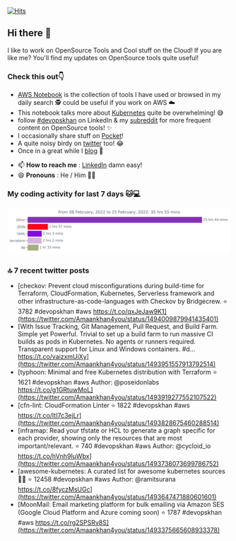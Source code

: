 [![Hits](https://hits.seeyoufarm.com/api/count/incr/badge.svg?url=https%3A%2F%2Fgithub.com%2Fakhan4u%2Fhit-counter&count_bg=%2379C83D&title_bg=%23555555&icon=&icon_color=%23E7E7E7&title=visits&edge_flat=false)](https://hits.seeyoufarm.com)

## Hi there 👋

I like to work on OpenSource Tools and Cool stuff on the Cloud! If you are like me? You'll find my updates on OpenSource tools quite useful!

### Check this out👇

* [AWS Notebook](https://histre.com/public/notebooks/dnllyanu/aws/) is the collection of tools I have used or browsed in my daily search 🕵️ could be useful if you work on AWS ☁️
* This notebook talks more about [Kubernetes](https://histre.com/public/notebooks/6uxdvo3y/kubernetes/) quite be overwhelming! 😅
* follow [#devopskhan](https://www.linkedin.com/feed/hashtag/devopskhan/) on LinkedIn & my [subreddit](https://www.reddit.com/r/devopskhan/) for more frequent content on OpenSource tools! ✨
* I occasionally share stuff on [Pocket](https://getpocket.com/@ej6g8d1dp2829A16a9Tf5d4T6bAMp3d8791rejDe86yem3bm4e14ex4fT4dluk29)!
* A quite noisy birdy on [twitter](https://twitter.com/Amaankhan4you) too! 😂
* Once in a great while I [blog](https://linuxparrot.com/) 😬


- 📫 **How to reach me** : [LinkedIn](https://www.linkedin.com/in/amaan-khan-linux-ninja) damn easy!
- 😄 **Pronouns** : He / Him 🤷‍♂️

### My coding activity for last 7 days 🐱💻

<img src="https://github.com/akhan4u/akhan4u/blob/main/images/stat.svg" alt="Amaan's Wakatime Activity!"/>

### 🔝 7 recent twitter posts
<!-- DEVDOJO:START -->
- [checkov: Prevent cloud misconfigurations during build-time for Terraform, CloudFormation, Kubernetes, Serverless framework and other infrastructure-as-code-languages with Checkov by Bridgecrew.
⭐️ 3782
#devopskhan #aws
https://t.co/qxJeJaw9K1](https://twitter.com/Amaankhan4you/status/1494009879941435401)
- [With Issue Tracking, Git Management, Pull Request, and Build Farm. Simple yet Powerful. Trivial to set up a build farm to run massive CI builds as pods in Kubernetes. No agents or runners required. Transparent support for Linux and Windows containers. #d… https://t.co/vaizxmUiXy](https://twitter.com/Amaankhan4you/status/1493951557913792514)
- [typhoon: Minimal and free Kubernetes distribution with Terraform
⭐️ 1621
#devopskhan #aws
Author: @poseidonlabs
https://t.co/g1GRtuwMoL](https://twitter.com/Amaankhan4you/status/1493919277552107522)
- [cfn-lint: CloudFormation Linter
⭐️ 1822
#devopskhan #aws
https://t.co/ItI7c3ejLr](https://twitter.com/Amaankhan4you/status/1493828675460288514)
- [inframap: Read your tfstate or HCL to generate a graph specific for each provider, showing only the resources that are most important/relevant.
⭐️ 740
#devopskhan #aws
Author: @cycloid_io
https://t.co/hVnh9IuWbx](https://twitter.com/Amaankhan4you/status/1493738073699786752)
- [awesome-kubernetes: A curated list for awesome kubernetes sources :ship::tada:
⭐️ 12458
#devopskhan #aws
Author: @ramitsurana
https://t.co/8fyczMsUGc](https://twitter.com/Amaankhan4you/status/1493647471880601601)
- [MoonMail: Email marketing platform for bulk emailing via Amazon SES &lpar;Google Cloud Platform and Azure coming soon&rpar;
⭐️ 1787
#devopskhan #aws
https://t.co/rg2SPSRv8S](https://twitter.com/Amaankhan4you/status/1493375665608933378)
<!-- DEVDOJO:END -->

<!-- ![Amaan's GitHub stats](https://github-readme-stats.vercel.app/api?username=akhan4u&count_private=true&show_icons=true&hide=contribs) -->
